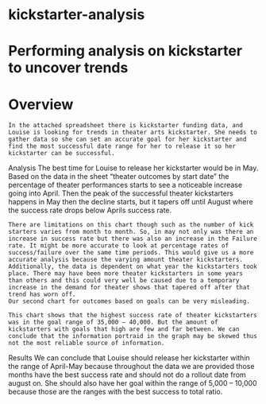 # kickstarter-analysis
# Performing analysis on kickstarter to uncover trends
# Overview
	In the attached spreadsheet there is kickstarter funding data, and Louise is looking for trends in theater arts kickstarter. She needs to gather data so she can set an accurate goal for her kickstarter and find the most successful date range for her to release it so her kickstarter can be successful. 
Analysis
	The best time for Louise to release her kickstarter would be in May. Based on the data in the sheet “theater outcomes by start date” the percentage of theater performances starts to see a noticeable increase going into April. Then the peak of the successful theater kickstarters happens in May then the decline starts, but it tapers off until August where the success rate drops below Aprils success rate. 

 
	There are limitations on this chart though such as the number of kick starters varies from month to month. So, in may not only was there an increase in success rate but there was also an increase in the Failure rate. It might be more accurate to look at percentage rates of success/failure over the same time periods. This would give us a more accurate analysis because the varying amount theater kickstarters. Additionally, the data is dependent on what year the kickstarters took place. There may have been more theater kickstarters in some years than others and this could very well be caused due to a temporary increase in the demand for theater shows that tapered off after that trend has worn off. 
	Our second chart for outcomes based on goals can be very misleading.
 
	This chart shows that the highest success rate of theater kickstarters was in the goal range of 35,000 – 40,000. But the amount of kickstarters with goals that high are few and far between. We can conclude that the information portraid in the graph may be skewed thus not the most reliable source of information. 
Results
	We can conclude that Louise should release her kickstarter within the range of April-May because throughout the data we are provided those months have the best success rate and should not do a rollout date from august on. She should also have her goal within the range of 5,000 – 10,000 because those are the ranges with the best success to total ratio. 

